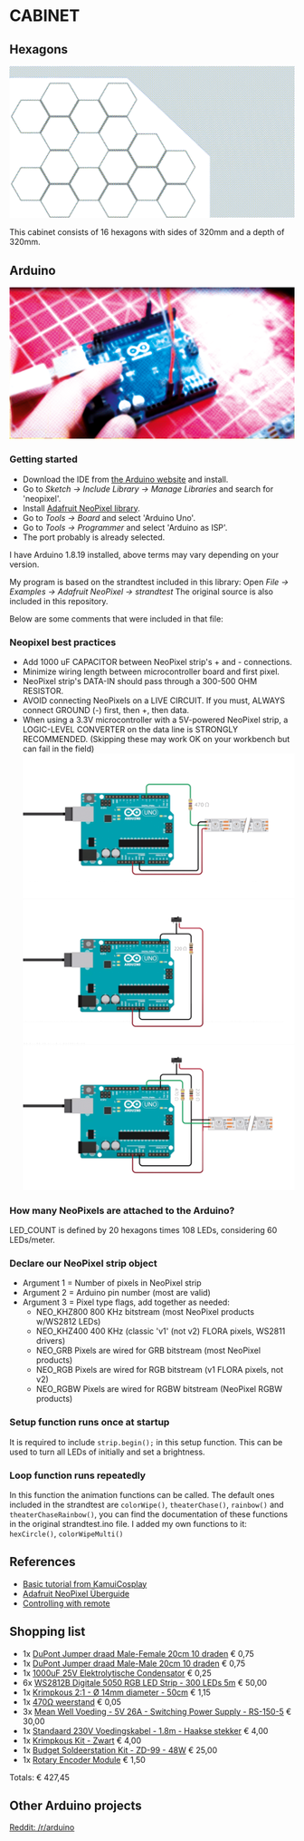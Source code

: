 # CABINET

## Hexagons

![Arduino Board](assets/cabinet.png)

This cabinet consists of 16 hexagons with sides of 320mm and a depth of 320mm.


## Arduino

![Arduino Board](assets/arduino.png)

### Getting started
* Download the IDE from [the Arduino website](https://arduino.cc) and install.
* Go to *Sketch -> Include Library -> Manage Libraries* and search for 'neopixel'.
* Install [Adafruit NeoPixel library](https://github.com/adafruit/Adafruit_NeoPixel).
* Go to *Tools -> Board* and select 'Arduino Uno'.
* Go to *Tools -> Programmer* and select 'Arduino as ISP'.
* The port probably is already selected.

I have Arduino 1.8.19 installed, above terms may vary depending on your version.

My program is based on the strandtest included in this library: Open *File -> Examples -> Adafruit NeoPixel -> strandtest*
The original source is also included in this repository.

Below are some comments that were included in that file:

### Neopixel best practices
* Add 1000 uF CAPACITOR between NeoPixel strip's + and - connections.
* Minimize wiring length between microcontroller board and first pixel.
* NeoPixel strip's DATA-IN should pass through a 300-500 OHM RESISTOR.
* AVOID connecting NeoPixels on a LIVE CIRCUIT. If you must, ALWAYS connect GROUND (-) first, then +, then data.
* When using a 3.3V microcontroller with a 5V-powered NeoPixel strip, a LOGIC-LEVEL CONVERTER on the data line is STRONGLY RECOMMENDED. (Skipping these may work OK on your workbench but can fail in the field)
![Schema for connecting the strip](assets/connect_strip.png)
![Schema for connecting a switch](assets/connect_switch.png)
![Schema for connecting the strip with a switch](assets/connect_strip_switch.png)

### How many NeoPixels are attached to the Arduino?
LED_COUNT is defined by 20 hexagons times 108 LEDs, considering 60 LEDs/meter.

### Declare our NeoPixel strip object
* Argument 1 = Number of pixels in NeoPixel strip
* Argument 2 = Arduino pin number (most are valid)
* Argument 3 = Pixel type flags, add together as needed:
  * NEO_KHZ800  800 KHz bitstream (most NeoPixel products w/WS2812 LEDs)
  * NEO_KHZ400  400 KHz (classic 'v1' (not v2) FLORA pixels, WS2811 drivers)
  * NEO_GRB     Pixels are wired for GRB bitstream (most NeoPixel products)
  * NEO_RGB     Pixels are wired for RGB bitstream (v1 FLORA pixels, not v2)
  * NEO_RGBW    Pixels are wired for RGBW bitstream (NeoPixel RGBW products)

### Setup function runs once at startup
It is required to include `strip.begin();` in this setup function. This can be used to turn all LEDs of initially and set a brightness.

### Loop function runs repeatedly
In this function the animation functions can be called. The default ones included in the strandtest are `colorWipe()`, `theaterChase()`, `rainbow()` and `theaterChaseRainbow()`, you can find the documentation of these functions in the original strandtest.ino file. I added my own functions to it: `hexCircle()`, `colorWipeMulti()`



## References

* [Basic tutorial from KamuiCosplay](https://www.youtube.com/watch?v=EvRxQbhDxCo)
* [Adafruit NeoPixel Überguide](https://learn.adafruit.com/adafruit-neopixel-uberguide)
* [Controlling with remote](https://www.youtube.com/watch?v=kZ1HZ6775Mg)

## Shopping list

* 1x [DuPont Jumper draad Male-Female 20cm 10 draden](https://www.tinytronics.nl/shop/nl/kabels-en-connectoren/kabels-en-adapters/prototyping-draden/dupont-compatible-en-jumper/dupont-jumper-draad-male-female-20cm-10-draden) € 0,75
* 1x [DuPont Jumper draad Male-Male 20cm 10 draden](https://www.tinytronics.nl/shop/nl/kabels-en-connectoren/kabels-en-adapters/prototyping-draden/dupont-compatible-en-jumper/dupont-jumper-draad-male-male-20cm-10-draden) € 0,75
* 1x [1000uF 25V Elektrolytische Condensator](https://www.tinytronics.nl/shop/nl/componenten/condensatoren/1000uf-16v-elektrolytische-condensator) € 0,25
* 6x [WS2812B Digitale 5050 RGB LED Strip - 300 LEDs 5m](https://www.tinytronics.nl/shop/nl/verlichting/led-strips/led-strips/ws2812b-digitale-5050-rgb-led-strip-300-leds-5m) € 50,00
* 1x [Krimpkous 2:1 - Ø 14mm diameter - 50cm](https://www.tinytronics.nl/shop/nl/gereedschap-en-montage/installatie-en-montagemateriaal/krimpkousen/krimpkous-2:1-%C3%B8-14mm-diameter-50cm) € 1,15
* 1x [470Ω weerstand](https://www.tinytronics.nl/shop/nl/componenten/weerstanden/weerstanden/470%CF%89-weerstand) € 0,05
* 3x [Mean Well Voeding - 5V 26A - Switching Power Supply - RS-150-5](https://www.tinytronics.nl/shop/nl/power/voedingen/5v/mean-well-voeding-5v-26a-switching-power-supply-rs-150-5) € 30,00
* 1x [Standaard 230V Voedingskabel - 1.8m - Haakse stekker](https://www.tinytronics.nl/shop/nl/kabels-en-connectoren/kabels-en-adapters/netspanning/voedingskabels/standaard-230v-voedingskabel-1.8m-haakse-stekker) € 4,00
* 1x [Krimpkous Kit - Zwart](https://www.tinytronics.nl/shop/nl/gereedschap-en-montage/installatie-en-montagemateriaal/krimpkousen/krimpkous-kit-zwart) € 4,00
* 1x [Budget Soldeerstation Kit - ZD-99 - 48W](https://www.tinytronics.nl/shop/nl/gereedschap-en-montage/solderen/soldeerbouten-en-stations/budget-soldeerstation-kit-zd-99-48w) € 25,00
* 1x [Rotary Encoder Module](https://www.tinytronics.nl/shop/nl/schakelaars/manuele-schakelaars/rotary-encoders/rotary-encoder-module) € 1,50

Totals: € 427,45


## Other Arduino projects

[Reddit: /r/arduino](https://www.reddit.com/r/arduino/)